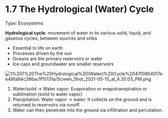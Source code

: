 # 1.7 The Hydrological (Water) Cycle

Type: Ecosystems

**Hydrological cycle**: movement of water in its various solid, liquid, and gaseous cycles, between sources and sinks

- Essential to life on earth
- Processes driven by the sun
- Oceans are the primary reservoirs or water
- Ice caps and groundwater are smaller reservoirs

![1%207%20The%20Hydrological%20(Water)%20Cycle%2047f0904017ee48fa84c266ac1f10131a/Screen_Shot_2021-05-15_at_4.20.03_PM.png](Screen_Shot_2021-05-15_at_4.20.03_PM.png)

1. Water/solid → Water vapor: Evaporation or evapotranspiration or sublimation (solid to water vapor)
2. Precipitation: Water vapor → water. It collects on the ground and is returned to reservoirs via runoff.
3. Water can then penetrate into the ground via infiltration and percolation.